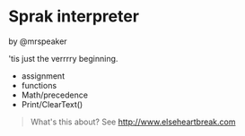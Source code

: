# Sprak interpreter

by @mrspeaker

'tis just the verrrry beginning.

* assignment
* functions
* Math/precedence
* Print/ClearText()

> What's this about? See http://www.elseheartbreak.com
